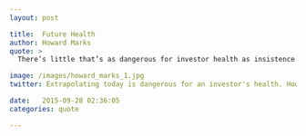```yaml
---
layout: post

title:  Future Health
author: Howard Marks
quote: > 
  There’s little that’s as dangerous for investor health as insistence on extrapolating today’s events into the future.

image: /images/howard_marks_1.jpg
twitter: Extrapolating today is dangerous for an investor's health. Howard Marks http://quotes.stockflare.com/

date:   2015-09-28 02:36:05
categories: quote

---
```


